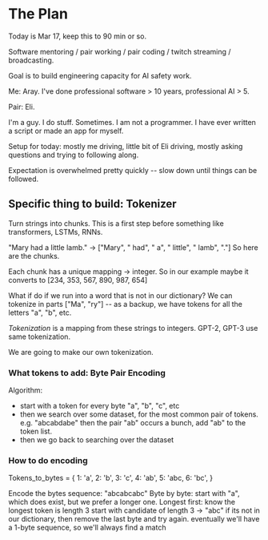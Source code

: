 # The Plan

Today is Mar 17, keep this to 90 min or so.

Software mentoring / pair working / pair coding / twitch streaming / broadcasting.

Goal is to build engineering capacity for AI safety work.

Me: Aray.  I've done professional software > 10 years, professional AI > 5.

Pair: Eli.  

I'm a guy. I do stuff. Sometimes. I am not a programmer. I have ever written a script or made an app for myself. 

Setup for today: mostly me driving, little bit of Eli driving, mostly asking questions and trying to following along.

Expectation is overwhelmed pretty quickly -- slow down until things can be followed.

## Specific thing to build: Tokenizer

Turn strings into chunks.  This is a first step before something like transformers, LSTMs, RNNs.

"Mary had a little lamb." -> ["Mary", " had", " a", " little", " lamb", "."]  So here are the chunks.

Each chunk has a unique mapping -> integer.  So in our example maybe it converts to [234, 353, 567, 890, 987, 654]

What if do if we run into a word that is not in our dictionary?  We can tokenize in parts ["Ma", "ry"] -- as a backup, we have tokens for all the letters "a", "b", etc.

*Tokenization* is a mapping from these strings to integers.  GPT-2, GPT-3 use same tokenization.

We are going to make our own tokenization.

### What tokens to add: Byte Pair Encoding

Algorithm:
* start with a token for every byte "a", "b", "c", etc
* then we search over some dataset, for the most common pair of tokens.
    e.g. "abcabdabe" then the pair "ab" occurs a bunch, add "ab" to the token list.
* then we go back to searching over the dataset


### How to do encoding

Tokens_to_bytes = {
    1: 'a',
    2: 'b',
    3: 'c',
    4: 'ab',
    5: 'abc,
    6: 'bc',
}

Encode the bytes sequence: "abcabcabc"
Byte by byte:
start with "a", which does exist, but we prefer a longer one.
Longest first:
know the longest token is length 3
start with candidate of length 3 -> "abc"
if its not in our dictionary, then remove the last byte and try again.
eventually we'll have a 1-byte sequence, so we'll always find a match


